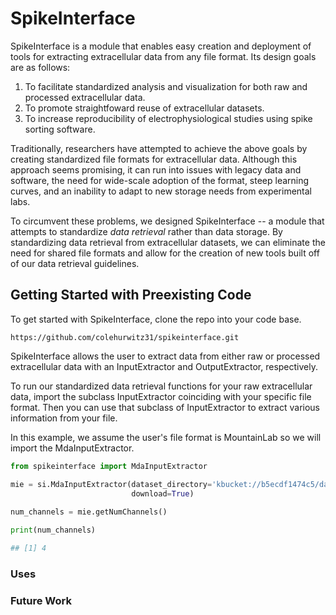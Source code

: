 # SpikeInterface

SpikeInterface is a module that enables easy creation and deployment of tools for extracting extracellular data from any file format. Its design goals are as follows:

1. To facilitate standardized analysis and visualization for both raw and processed extracellular data.
2. To promote straightfoward reuse of extracellular datasets.
3. To increase reproducibility of electrophysiological studies using spike sorting software.

Traditionally, researchers have attempted to achieve the above goals by creating standardized file formats for extracellular data. Although this approach seems promising, it can run into issues with legacy data and software, the need for wide-scale adoption of the format, steep learning curves, and an inability to adapt to new storage needs from experimental labs.

To circumvent these problems, we designed SpikeInterface -- a module that attempts to standardize *data retrieval* rather than data storage. By standardizing data retrieval from extracellular datasets, we can eliminate the need for shared file formats and allow for the creation of new tools built off of our data retrieval guidelines.

## Getting Started with Preexisting Code

To get started with SpikeInterface, clone the repo into your code base.

```shell
https://github.com/colehurwitz31/spikeinterface.git
```

SpikeInterface allows the user to extract data from either raw or processed extracellular data with an InputExtractor and OutputExtractor, respectively.

To run our standardized data retrieval functions for your raw extracellular data, import the subclass InputExtractor coinciding with your specific file format. Then you can use that subclass of InputExtractor to extract various information from your file. 

In this example, we assume the user's file format is MountainLab so we will import the MdaInputExtractor.

```python
from spikeinterface import MdaInputExtractor

mie = si.MdaInputExtractor(dataset_directory='kbucket://b5ecdf1474c5/datasets/synth_datasets/datasets/synth_tetrode_30min',
                           download=True)
                           
num_channels = mie.getNumChannels()

print(num_channels)

## [1] 4
```

### Uses


### Future Work
